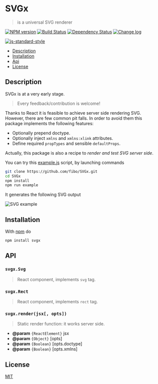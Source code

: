 # SVGx

> is a universal SVG renderer

[![NPM version](https://badge.fury.io/js/svgx.svg)](http://badge.fury.io/js/svgx) [![Build Status](https://travis-ci.org/fibo/SVGx.svg?branch=master)](https://travis-ci.org/fibo/SVGx?branch=master) [![Dependency Status](https://david-dm.org/fibo/svgx.svg)](https://david-dm.org/fibo/svgx) [![Change log](https://img.shields.io/badge/change-log-blue.svg)](https://github.com/fibo/SVGx/blob/master/CHANGELOG.md)

[![js-standard-style](https://cdn.rawgit.com/feross/standard/master/badge.svg)](https://github.com/feross/standard)

* [Description](#description)
* [Installation](#installation)
* [Api](#api)
* [License](#license)

## Description

SVGx is at a very early stage.

> Every feedback/contribution is welcome!

Thanks to React it is feasible to achieve server side rendering SVG. However,
there are few common pit falls. In order to avoid them this package implements
the following features:

* Optionally prepend doctype.
* Optionally inject `xmlns` and `xmlns:xlink` attributes.
* Define required `propTypes` and sensible `defaultProps`.

Actually, this package is also a recipe to *render and test SVG server side*.

You can try this [example.js][example_js] script, by launching commands

```bash
git clone https://github.com/fibo/SVGx.git
cd SVGx
npm install
npm run example
```

It generates the following SVG output

![SVG example][example_svg]

## Installation

With [npm](https://npmjs.org/) do

```bash
npm install svgx
```

## API

### `svgx.Svg`

> React component, implements `svg` tag.

### `svgx.Rect`

> React component, implements `rect` tag.

### `svgx.render(jsx[, opts])`

> Static render function: it works server side.

* **@param** `{ReactElement}` jsx
* **@param** `{Object}` [opts]
* **@param** `{Boolean}` [opts.doctype]
* **@param** `{Boolean}` [opts.xmlns]

## License

[MIT](http://g14n.info/mit-license/)

[example_js]: https://github.com/fibo/SVGx/blob/master/example.js
[example_svg]: https://g14n.info/SVGx/example.svg
